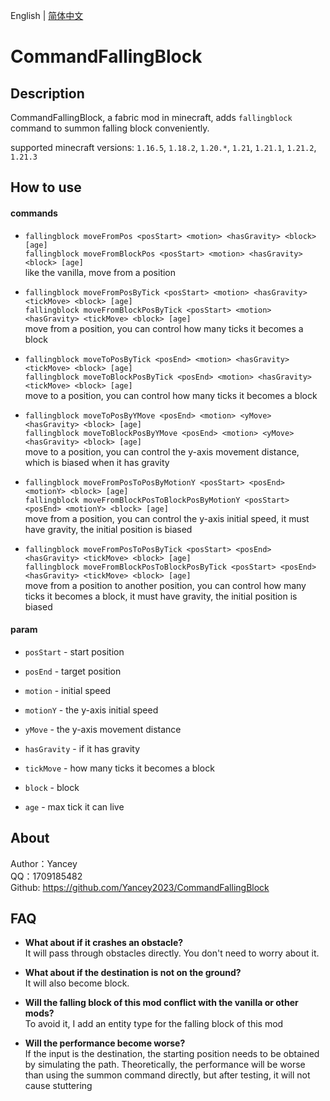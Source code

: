 English | [简体中文](README_CN.md)

# CommandFallingBlock

## Description

CommandFallingBlock, a fabric mod in minecraft, adds `fallingblock` command to summon falling block conveniently.

supported minecraft versions: `1.16.5`, `1.18.2`, `1.20.*`, `1.21`, `1.21.1`, `1.21.2`, `1.21.3`

## How to use

#### commands

- `fallingblock moveFromPos <posStart> <motion> <hasGravity> <block> [age]`  
  `fallingblock moveFromBlockPos <posStart> <motion> <hasGravity> <block> [age]`  
  like the vanilla, move from a position


- `fallingblock moveFromPosByTick <posStart> <motion> <hasGravity> <tickMove> <block> [age]`  
  `fallingblock moveFromBlockPosByTick <posStart> <motion> <hasGravity> <tickMove> <block> [age]`  
  move from a position, you can control how many ticks it becomes a block


- `fallingblock moveToPosByTick <posEnd> <motion> <hasGravity> <tickMove> <block> [age]`  
  `fallingblock moveToBlockPosByTick <posEnd> <motion> <hasGravity> <tickMove> <block> [age]`  
  move to a position, you can control how many ticks it becomes a block


- `fallingblock moveToPosByYMove <posEnd> <motion> <yMove> <hasGravity> <block> [age]`  
  `fallingblock moveToBlockPosByYMove <posEnd> <motion> <yMove> <hasGravity> <block> [age]`  
  move to a position, you can control the y-axis movement distance, which is biased when it has gravity


- `fallingblock moveFromPosToPosByMotionY <posStart> <posEnd> <motionY> <block> [age]`  
  `fallingblock moveFromBlockPosToBlockPosByMotionY <posStart> <posEnd> <motionY> <block> [age]`  
  move from a position, you can control the y-axis initial speed, it must have gravity, the initial position is biased


- `fallingblock moveFromPosToPosByTick <posStart> <posEnd> <hasGravity> <tickMove> <block> [age]`  
  `fallingblock moveFromBlockPosToBlockPosByTick <posStart> <posEnd> <hasGravity> <tickMove> <block> [age]`  
  move from a position to another position, you can control how many ticks it becomes a block, it must have gravity, the
  initial position is biased

#### param

- `posStart` - start position


- `posEnd` - target position


- `motion` - initial speed


- `motionY` - the y-axis initial speed


- `yMove` - the y-axis movement distance


- `hasGravity` - if it has gravity


- `tickMove` - how many ticks it becomes a block


- `block` - block


- `age` - max tick it can live

## About

Author：Yancey  
QQ：1709185482  
Github: https://github.com/Yancey2023/CommandFallingBlock

## FAQ

- **What about if it crashes an obstacle?**  
  It will pass through obstacles directly. You don't need to worry about it.


- **What about if the destination is not on the ground?**  
  It will also become block.


- **Will the falling block of this mod conflict with the vanilla or other mods?**  
  To avoid it, I add an entity type for the falling block of this mod


- **Will the performance become worse?**  
  If the input is the destination, the starting position needs to be obtained by simulating the path. Theoretically, the
  performance will be worse than using the summon command directly, but after testing, it will not cause stuttering
